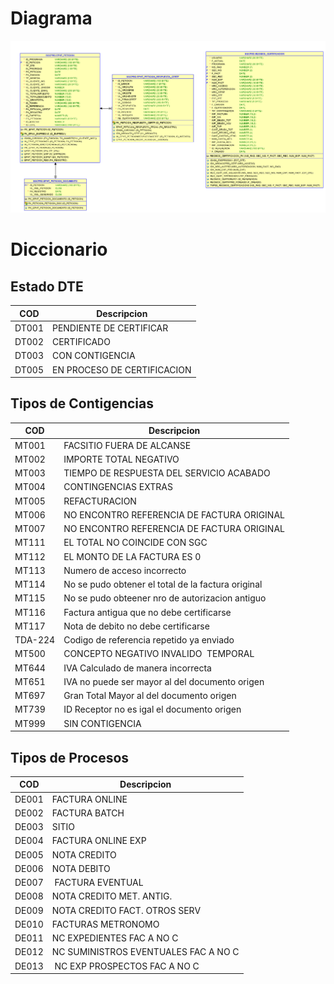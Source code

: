 # Diagrama

![](./EntidadRelacion.png)

# Diccionario 

## Estado DTE

| COD   | Descripcion                 |
| ----- | --------------------------- |
| DT001 | PENDIENTE DE CERTIFICAR     |
| DT002 | CERTIFICADO                 |  
| DT003 | CON CONTIGENCIA             |  
| DT005 | EN PROCESO DE CERTIFICACION |

## Tipos de Contigencias

| COD     | Descripcion                                        |
| ------- | -------------------------------------------------- |
| MT001   | FACSITIO FUERA DE ALCANSE                          |
| MT002   | IMPORTE TOTAL NEGATIVO                             |
| MT003   | TIEMPO DE RESPUESTA DEL SERVICIO ACABADO           |
| MT004   | CONTINGENCIAS EXTRAS                               |
| MT005   | REFACTURACION                                      |
| MT006   | NO ENCONTRO REFERENCIA DE FACTURA ORIGINAL         |
| MT007   | NO ENCONTRO REFERENCIA DE FACTURA ORIGINAL         |
| MT111   | EL TOTAL NO COINCIDE CON SGC                       |
| MT112   | EL MONTO DE LA FACTURA ES 0                        |
| MT113   | Numero de acceso incorrecto                        |
| MT114   | No se pudo obtener el total de la factura original |
| MT115   | No se pudo obteener nro de autorizacion antiguo    |
| MT116   | Factura antigua que no debe certificarse           |
| MT117   | Nota de debito no debe certificarse                |
| TDA-224 | Codigo de referencia repetido ya enviado           |
| MT500   | CONCEPTO NEGATIVO INVALIDO  TEMPORAL               |
| MT644   | IVA Calculado de manera incorrecta                 |
| MT651   | IVA no puede ser mayor al del documento origen     |
| MT697   | Gran Total Mayor al del documento origen           |
| MT739   | ID Receptor no es igal el documento origen         |
| MT999   | SIN CONTIGENCIA                                    |

## Tipos de Procesos
| COD   | Descripcion                          |
| ----- | ------------------------------------ |
| DE001 | FACTURA ONLINE                       |
| DE002 | FACTURA BATCH                        |
| DE003 | SITIO                                |
| DE004 | FACTURA ONLINE EXP                   |
| DE005 | NOTA CREDITO                         |
| DE006 | NOTA DEBITO                          |
| DE007 |  FACTURA EVENTUAL                    |
| DE008 | NOTA CREDITO MET. ANTIG.             |
| DE009 | NOTA CREDITO FACT. OTROS SERV        |
| DE010 | FACTURAS METRONOMO                   |
| DE011 | NC EXPEDIENTES FAC A NO C            |
| DE012 | NC SUMINISTROS EVENTUALES FAC A NO C |
| DE013 |  NC EXP PROSPECTOS FAC A NO C        |
